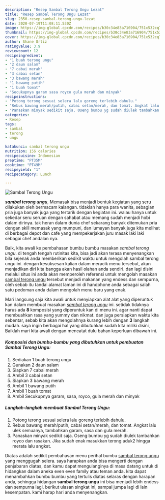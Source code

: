 ```yaml
---
description: "Resep Sambal Terong Ungu Lezat"
title: "Resep Sambal Terong Ungu Lezat"
slug: 2350-resep-sambal-terong-ungu-lezat
date: 2020-07-19T11:08:11.530Z
image: https://img-global.cpcdn.com/recipes/b30c34e83a716904/751x532cq70/sambal-terong-ungu-foto-resep-utama.jpg
thumbnail: https://img-global.cpcdn.com/recipes/b30c34e83a716904/751x532cq70/sambal-terong-ungu-foto-resep-utama.jpg
cover: https://img-global.cpcdn.com/recipes/b30c34e83a716904/751x532cq70/sambal-terong-ungu-foto-resep-utama.jpg
author: Shane Ortiz
ratingvalue: 3.9
reviewcount: 12
recipeingredient:
- "1 buah terong ungu"
- "2 daun salam"
- "7 cabai merah"
- "3 cabai setan"
- "3 bawang merah"
- "1 bawang putih"
- "1 buah tomat"
- "Secukupnya garam sasa royco gula merah dan minyak"
recipeinstructions:
- "Potong terong sesuai selera lalu goreng terlebih dahulu."
- "Rebus bawang merah/putih, cabai setan/merah, dan tomat. Angkat lalu ulek semuanya, tambahkan garam, sasa dan gula merah."
- "Panaskan minyak sedikit saja. Oseng bumbu yg sudah diulek tambahkan royco dan rasakan. Jika sudah enak masukkan terong aduk2 hingga merata lalu angkat."
categories:
- Resep
tags:
- sambal
- terong
- ungu

katakunci: sambal terong ungu 
nutrition: 156 calories
recipecuisine: Indonesian
preptime: "PT35M"
cooktime: "PT49M"
recipeyield: "1"
recipecategory: Lunch

---
```



![Sambal Terong Ungu](https://img-global.cpcdn.com/recipes/b30c34e83a716904/751x532cq70/sambal-terong-ungu-foto-resep-utama.jpg)

<b><i>sambal terong ungu</i></b>, Memasak bisa menjadi bentuk kegiatan yang seru dilakukan oleh bermacam kalangan. tidaklah hanya para wanita, sebagian pria juga banyak juga yang tertarik dengan kegiatan ini. walau hanya untuk sekedar seru seruan dengan sahabat atau memang sudah menjadi hobi dalam dirinya. tak heran dalam dunia chef sekarang banyak ditemukan pria dengan skill memasak yang mumpuni, dan lumayan banyak juga kita melihat di berbagai depot dan cafe yang mempekerjakan juru masak laki laki sebagai chef andalan nya.



Baik, kita awali ke pembahasan bumbu bumbu masakan <i>sambal terong ungu</i>. di tengah tengah rutinitas kita, bisa jadi akan terasa menyenangkan bila sejenak anda memberikan sedikit waktu untuk mengolah sambal terong ungu ini. dengan kesuksesan kalian dalam meracik menu tersebut, akan menjadikan diri kita bangga akan hasil olahan anda sendiri. dan lagi disini melalui situs ini anda akan memperoleh referensi untuk mengolah masakan <u>sambal terong ungu</u> tersebut menjadi makanan yang endess dan sempurna, oleh sebab itu tandai alamat laman ini di handphone anda sebagai salah satu pedoman anda dalam mengolah menu baru yang enak.


Mari langsung saja kita awali untuk menyiapkan alat alat yang diperuntuk kan dalam membuat masakan <u><i>sambal terong ungu</i></u> ini. setidak tidaknya harus ada <b>8</b> komposisi yang diperuntuk kan di menu ini. agar nanti dapat membuahkan rasa yang yummy dan nikmat. dan juga persiapkan waktu kita sebentar, sebab kita akan mengolahnya kurang lebih dengan <b>3</b> langkah mudah. saya ingin berbagai hal yang dibutuhkan sudah kita miliki disini, Baiklah mari kita awali dengan mencatat dulu bahan keperluan dibawah ini.

<!--inarticleads1-->

##### Komposisi dan bumbu-bumbu yang dibutuhkan untuk pembuatan Sambal Terong Ungu:

1. Sediakan 1 buah terong ungu
1. Gunakan 2 daun salam
1. Siapkan 7 cabai merah
1. Ambil 3 cabai setan
1. Siapkan 3 bawang merah
1. Ambil 1 bawang putih
1. Ambil 1 buah tomat
1. Ambil Secukupnya garam, sasa, royco, gula merah dan minyak




<!--inarticleads2-->

##### Langkah-langkah membuat Sambal Terong Ungu:

1. Potong terong sesuai selera lalu goreng terlebih dahulu.
1. Rebus bawang merah/putih, cabai setan/merah, dan tomat. Angkat lalu ulek semuanya, tambahkan garam, sasa dan gula merah.
1. Panaskan minyak sedikit saja. Oseng bumbu yg sudah diulek tambahkan royco dan rasakan. Jika sudah enak masukkan terong aduk2 hingga merata lalu angkat.




Diatas adalah sedikit pembahasan menu perihal bumbu <u>sambal terong ungu</u> yang menggugah selera. saya harapkan anda bisa mengerti dengan penjabaran diatas, dan kamu dapat mengulanginya di masa datang untuk di hidangkan dalam aneka even even family atau teman anda. kita dapat menambahkan bumbu bumbu yang tertulis diatas selaras dengan harapan anda, sehingga hidangan <b>sambal terong ungu</b> ini bisa menjadi lebih endess dan sempurna lagi. berikut ulasan singkat ini, sampai jumpa lagi di lain kesempatan. kami harap hari anda menyenangkan.
